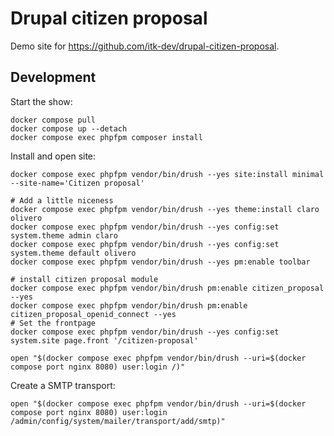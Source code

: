 # Drupal citizen proposal

Demo site for <https://github.com/itk-dev/drupal-citizen-proposal>.

## Development

Start the show:

```shell name=install
docker compose pull
docker compose up --detach
docker compose exec phpfpm composer install
```

Install and open site:

``` shell name=install-site
docker compose exec phpfpm vendor/bin/drush --yes site:install minimal --site-name='Citizen proposal'

# Add a little niceness
docker compose exec phpfpm vendor/bin/drush --yes theme:install claro olivero
docker compose exec phpfpm vendor/bin/drush --yes config:set system.theme admin claro
docker compose exec phpfpm vendor/bin/drush --yes config:set system.theme default olivero
docker compose exec phpfpm vendor/bin/drush --yes pm:enable toolbar

# install citizen proposal module
docker compose exec phpfpm vendor/bin/drush pm:enable citizen_proposal --yes
docker compose exec phpfpm vendor/bin/drush pm:enable citizen_proposal_openid_connect --yes
# Set the frontpage
docker compose exec phpfpm vendor/bin/drush --yes config:set system.site page.front '/citizen-proposal'

open "$(docker compose exec phpfpm vendor/bin/drush --uri=$(docker compose port nginx 8080) user:login /)"
```

Create a SMTP transport:

``` shell
open "$(docker compose exec phpfpm vendor/bin/drush --uri=$(docker compose port nginx 8080) user:login /admin/config/system/mailer/transport/add/smtp)"
```
